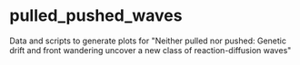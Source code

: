 # pulled_pushed_waves
Data and scripts to generate plots for "Neither pulled nor pushed: Genetic drift and front wandering uncover a new class of reaction-diffusion waves"

